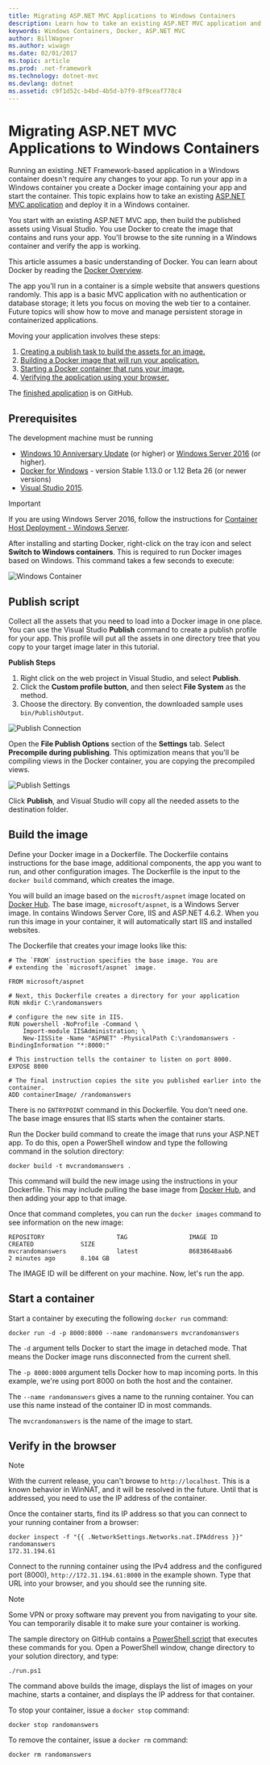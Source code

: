 ```yaml
---
title: Migrating ASP.NET MVC Applications to Windows Containers
description: Learn how to take an existing ASP.NET MVC application and run it in a Windows Docker Container
keywords: Windows Containers, Docker, ASP.NET MVC
author: BillWagner
ms.author: wiwagn
ms.date: 02/01/2017
ms.topic: article
ms.prod: .net-framework
ms.technology: dotnet-mvc
ms.devlang: dotnet
ms.assetid: c9f1d52c-b4bd-4b5d-b7f9-8f9ceaf778c4
---
```


# Migrating ASP.NET MVC Applications to Windows Containers

Running an existing .NET Framework-based application in a Windows container doesn't require any changes to your app. To run your app in a Windows container you create a Docker image containing your app and
start the container. This topic explains
how to take an existing [ASP.NET MVC application](http://www.asp.net/mvc)
and deploy it in a Windows container.

You start with an existing ASP.NET MVC app, then 
build the published assets using Visual Studio. You use Docker
to create the image that contains and runs your app. You'll browse to the site running in a Windows container and verify the app is
working.

This article assumes a basic understanding of Docker. You can learn about Docker by reading the 
[Docker Overview](https://docs.docker.com/engine/understanding-docker/).

The app you'll run in a container is a simple website that
answers questions randomly. This app is a basic MVC application
with no authentication or database storage; it lets you focus
on moving the web tier to a container. Future topics will show how to
move and manage persistent storage in containerized applications.

Moving your application involves these steps:

1. [Creating a publish task to build the assets for an image.](#publish-script)
2. [Building a Docker image that will run your application.](#build-the-image)
3. [Starting a Docker container that runs your image.](#start-a-container)
4. [Verifying the application using your browser.](#verify-in-the-browser)

The [finished application](https://github.com/dotnet/docs/tree/master/samples/framework/docker/MVCRandomAnswerGenerator) is on GitHub.

## Prerequisites

The development machine must be running
- [Windows 10 Anniversary Update](https://www.microsoft.com/en-us/software-download/windows10/) (or higher)
or [Windows Server 2016](https://www.microsoft.com/en-us/cloud-platform/windows-server) (or higher). 
- [Docker for Windows](https://docs.docker.com/docker-for-windows/) - version Stable 1.13.0 or 1.12 Beta 26 (or newer versions)
- [Visual Studio 2015](https://www.visualstudio.com/en-us/visual-studio-homepage-vs.aspx).

> [!IMPORTANT]
> If you are using Windows Server 2016, follow the
> instructions for [Container Host Deployment - Windows Server](https://msdn.microsoft.com/virtualization/windowscontainers/deployment/deployment).

After installing and starting Docker,  right-click on the
tray icon and select **Switch to Windows containers**. This is required to run
Docker images based on Windows. This command takes a few seconds to
execute:

![Windows Container][windows-container]

## Publish script

Collect all the assets that you need to load into
a Docker image in one place. You can use the Visual Studio
**Publish** command to create a publish profile for your app. This
profile will put all the assets in one directory tree that you copy to your target image later in this tutorial.

**Publish Steps**

1. Right click on the web project in Visual Studio, and select **Publish**.
2. Click the **Custom profile button**, and then select **File System** as the method.
3. Choose the directory. By convention, the downloaded sample uses `bin/PublishOutput`.

![Publish Connection][publish-connection]

Open the **File Publish Options** section of the **Settings** tab. Select
**Precompile during publishing**. This optimization means that you'll be
compiling views in the Docker container, you are copying the precompiled
views.

![Publish Settings][publish-settings]

Click **Publish**, and Visual Studio will copy all the needed assets to the
destination folder. 

## Build the image

Define your Docker image in a Dockerfile. The Dockerfile contains instructions
for the base image, additional components, the app you
want to run, and other configuration images.  The Dockerfile is the input
to the `docker build` command, which creates the image.

You will build an image based on the `microsft/aspnet`
image located on [Docker Hub](https://hub.docker.com/r/microsoft/aspnet/).
The base image, `microsoft/aspnet`, is a Windows Server image. In contains
Windows Server Core, IIS and ASP.NET 4.6.2. When you run this image in your container, it will
automatically start IIS and installed websites.

The Dockerfile that creates your image looks like this:

```
# The `FROM` instruction specifies the base image. You are
# extending the `microsoft/aspnet` image.

FROM microsoft/aspnet

# Next, this Dockerfile creates a directory for your application
RUN mkdir C:\randomanswers

# configure the new site in IIS.
RUN powershell -NoProfile -Command \
    Import-module IISAdministration; \
    New-IISSite -Name "ASPNET" -PhysicalPath C:\randomanswers -BindingInformation "*:8000:"

# This instruction tells the container to listen on port 8000. 
EXPOSE 8000

# The final instruction copies the site you published earlier into the container.
ADD containerImage/ /randomanswers
```

There is no `ENTRYPOINT` command in this Dockerfile. You don't need one.
The base image ensures that IIS starts when the container starts. 

Run the Docker build command to create the image that
runs your ASP.NET app. To do this, open a PowerShell
window and type the following command in the solution directory:

```
docker build -t mvcrandomanswers .
```

This command will build the new image using the instructions in your
Dockerfile. This may include pulling the base image from [Docker Hub](http://hub.docker.com),
and then adding your app to that image.

Once that command completes, you can run the `docker images` command
to see information on the new image:

```
REPOSITORY                    TAG                 IMAGE ID            CREATED             SIZE
mvcrandomanswers              latest              86838648aab6        2 minutes ago       8.104 GB
```

The IMAGE ID will be different on your machine. Now, let's run the app.

## Start a container

Start a container by executing the following `docker run` command:

```
docker run -d -p 8000:8000 --name randomanswers mvcrandomanswers
```

The `-d` argument tells Docker to start the image in detached mode. That
means the Docker image runs disconnected from the current shell.

The `-p 8000:8000` argument tells Docker how to map incoming ports. In this
example, we're using port 8000 on both the host and the container.

The `--name randomanswers` gives a name to the running container. You can use
this name instead of the container ID in most commands.

The `mvcrandomanswers` is the name of the image to start.

## Verify in the browser

> [!NOTE]
> With the current release, you can't browse to `http://localhost`.
> This is a known behavior in WinNAT, and it will
> be resolved in the future. Until that is addressed, you need to use
> the IP address of the container.

Once the container starts, find its IP address so that you
can connect to your running container from a browser:

```
docker inspect -f "{{ .NetworkSettings.Networks.nat.IPAddress }}" randomanswers
172.31.194.61
```

Connect to the running container using the IPv4 
address and the configured port (8000), `http://172.31.194.61:8000`
in the example shown. Type that URL into your browser, and you should
see the running site.

> [!NOTE]
> Some VPN or proxy software may prevent you from navigating to your site.
> You can temporarily disable it to make sure your container is working.

The sample directory on GitHub contains a 
[PowerShell script](https://github.com/dotnet/docs/tree/master/samples/framework/docker/MVCRandomAnswerGenerator/run.ps1)
that executes these commands for you. Open a PowerShell window, change directory to
your solution directory, and type:

```
./run.ps1
```

The command above builds the image, displays the list of images on your machine, starts
a container, and displays the IP address for that container. 

To stop your container, issue a `docker
stop` command:

```
docker stop randomanswers
```

To remove the container, issue a `docker rm` command:

```
docker rm randomanswers
```

[windows-container]: media/aspnetmvc/SwitchContainer.png "Switch to Windows Container"
[publish-connection]: media/aspnetmvc/PublishConnection.png "Publish to File System"
[publish-settings]: media/aspnetmvc/PublishSettings.png "Publish Settings"

